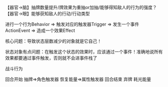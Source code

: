 【器官→脑】抽牌数量提升/牌效果为重抽or加抽/能够得知敌人的行为的强度？
【器官→眼】能够获知敌人的行动/行动类型

进行一个行为Behavior => 触发对应的触发器Trigger => 发生一个事件ActionEvent => 造成一个效果Effect

核心问题：导致状态层数减少的对象就是它自己！

状态对象有点问题：在触发这个状态的效果时，应该通过一个事件！准确地说所有效果都要通过事件触发，否则就不会进事件栈了


战斗行为
    
回合开始
    抽牌=>角色触发器
    恢复能量=>属性触发器
回合结束
    弃牌
    耗光能量




